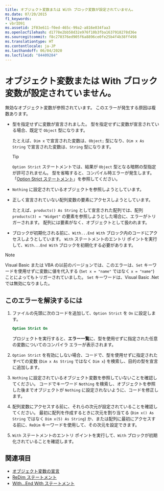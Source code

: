 ```yaml
---
title: オブジェクト変数または With ブロック変数が設定されていません。
ms.date: 07/20/2015
f1_keywords:
- vbrID91
ms.assetid: 2f03e611-f0ed-465c-99a2-a816e034faa3
ms.openlocfilehash: d1778e2bb58d32e976f10b3fba1637918278d36e
ms.sourcegitcommit: f8c270376ed905f6a8896ce0fe25b4f4b38ff498
ms.translationtype: HT
ms.contentlocale: ja-JP
ms.lasthandoff: 06/04/2020
ms.locfileid: "84409284"
---
```

# <a name="object-variable-or-with-block-variable-not-set"></a>オブジェクト変数または With ブロック変数が設定されていません。
無効なオブジェクト変数が参照されています。   このエラーが発生する原因は複数あります。

- 型を指定せずに変数が宣言されました。 型を指定せずに変数が宣言されている場合、既定で `Object` 型になります。

    たとえば、`Dim x` で宣言された変数は、`Object;` 型になり、`Dim x As String` で宣言された変数は、`String` 型になります。

    > [!TIP]
    > `Option Strict` ステートメントでは、結果が `Object` 型となる暗黙の型指定が許可されません。 型を省略すると、コンパイル時エラーが発生します。 「[Option Strict ステートメント](../statements/option-strict-statement.md)」を参照してください。

- `Nothing` に設定されているオブジェクトを参照しようとしています。

- 正しく宣言されていない配列変数の要素にアクセスしようとしています。

    たとえば、`products() As String` として宣言された配列では、配列 `products(3) = "Widget"` の要素を参照しようとした場合に、エラーがトリガーされます。 配列には要素がなく、オブジェクトとして扱われます。

- ブロックが初期化される前に、`With...End With` ブロック内のコードにアクセスしようとしています。   `With` ステートメントのエントリ ポイントを実行して、`With...End With` ブロックを初期化する必要があります。

> [!NOTE]
> Visual Basic または VBA の以前のバージョンでは、このエラーは、`Set` キーワードを使用せずに変数に値を代入する (`Set x = "name"` ではなく `x = "name"`) ことによってもトリガーされていました。 `Set` キーワードは、Visual Basic .Net では無効になりました。

## <a name="to-correct-this-error"></a>このエラーを解決するには

1. ファイルの先頭に次のコードを追加して、`Option Strict` を `On` に設定します。

    ```vb
    Option Strict On
    ```

    プロジェクトを実行すると、**エラー一覧**に、型を使用せずに指定された任意の変数についてのコンパイラ エラーが表示されます。

2. `Option Strict` を有効にしない場合、コードで、型を使用せずに指定されたすべての変数 (`Dim x As String` ではなく `Dim x`) を検索し、目的の型を宣言に追加します。

3. `Nothing` に設定されているオブジェクト変数を参照していないことを確認してください。  コードでキーワード `Nothing` を検索し、オブジェクトを参照した後までオブジェクトが `Nothing` に設定されないように、コードを修正します。

4. 配列変数にアクセスする前に、それらの次元が設定されていることを確認してください。 最初に配列を作成するときに次元を割り当てる (`Dim x() As String` ではなく `Dim x(5) As String`) か、または配列に最初にアクセスする前に、`ReDim` キーワードを使用して、その次元を設定できます。

5. `With` ステートメントのエントリ ポイントを実行して、`With` ブロックが初期化されていることを確認します。

## <a name="see-also"></a>関連項目

- [オブジェクト変数の宣言](../../programming-guide/language-features/variables/object-variable-declaration.md)
- [ReDim ステートメント](../statements/redim-statement.md)
- [With...End With ステートメント](../statements/with-end-with-statement.md)
